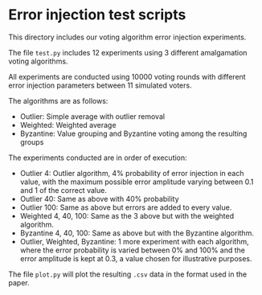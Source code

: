 # Error injection test scripts #

This directory includes our voting algorithm error
injection experiments.

The file `test.py` includes 12 experiments using 3 different
amalgamation voting algorithms.

All experiments are conducted using 10000 voting rounds with different error injection parameters between 11 simulated voters.

The algorithms are as follows:

- Outlier: Simple average with outlier removal
- Weighted: Weighted average
- Byzantine: Value grouping and Byzantine voting among the resulting groups

The experiments conducted are in order of execution:
- Outlier 4: Outlier algorithm, 4% probability of error injection in each value, with the maximum possible error amplitude varying between 0.1 and 1 of the correct value.
- Outlier 40: Same as above with 40% probability
- Outlier 100: Same as above but errors are added to every value.
- Weighted 4, 40, 100: Same as the 3 above but with the weighted algorithm.
- Byzantine 4, 40, 100: Same as above but with the Byzantine algorithm.
- Outlier, Weighted, Byzantine: 1 more experiment with each algorithm, where the error probability is varied between 0% and 100% and the error amplitude is kept at 0.3, a value chosen for illustrative purposes.

The file `plot.py` will plot the resulting `.csv` data in the format used in the paper.
